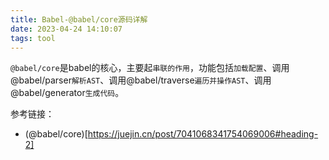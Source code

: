 ```yaml
---
title: Babel-@babel/core源码详解
date: 2023-04-24 14:10:07
tags: tool
---
```


<meta name="referrer" content="no-referrer"/>

`@babel/core`是babel的核心，主要起`串联的作用`，功能包括`加载配置`、调用@babel/parser`解析AST`、调用@babel/traverse`遍历并操作AST`、调用@babel/generator`生成代码`。


参考链接：
* (@babel/core)[https://juejin.cn/post/7041068341754069006#heading-2]
